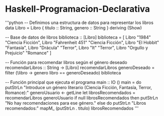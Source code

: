 # Haskell-Programacion-Declarativa
'''python
-- Definimos una estructura de datos para representar los libros
data Libro = Libro {
    titulo :: String,
    genero :: String
} deriving (Show)

-- Base de datos de libros
biblioteca :: [Libro]
biblioteca = [
    Libro "1984" "Ciencia Ficción",
    Libro "Fahrenheit 451" "Ciencia Ficción",
    Libro "El Hobbit" "Fantasía",
    Libro "Drácula" "Terror",
    Libro "It" "Terror",
    Libro "Orgullo y Prejuicio" "Romance"
    ]

-- Función para recomendar libros según el género deseado
recomendarLibros :: String -> [Libro]
recomendarLibros generoDeseado = filter (\libro -> genero libro == generoDeseado) biblioteca

-- Función principal que ejecuta el programa
main :: IO ()
main = do
    putStrLn "Introduce un género literario (Ciencia Ficción, Fantasía, Terror, Romance):"
    generoUsuario <- getLine
    let librosRecomendados = recomendarLibros generoUsuario
    if null librosRecomendados
        then putStrLn "No hay recomendaciones para ese género."
        else do
            putStrLn "Libros recomendados:"
            mapM_ (putStrLn . titulo) librosRecomendados
'''
